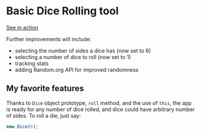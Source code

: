 # Basic Dice Rolling tool

[See in action](https://rosnovsky.github.io/dice/)

Further improvements will include: 
- selecting the number of sides a dice has (now set to 6)
- selecting a number of dice to roll (now set to 1)
- tracking stats
- adding Random.org API for improved randomness

## My favorite features

Thanks to ```Dice``` object prototype, ```roll``` method, and the use of ```this```, the app is ready for any number of dice rolled, and dice could have arbitrary number of sides. To roll a die, just say:

```javascript
new Dice(6);
```
